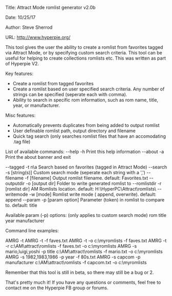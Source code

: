 Title: Attract Mode romlist generator v2.0b

Date: 10/25/17

Author: Steve Sherrod

URL: http://www.hyperpie.org/

This tool gives the user the ability to create a romlist from favorites tagged via Attract Mode, or by
specifying custom search criteria. This tool can be useful for helping to create collections romlists etc.
This was written as part of Hyperpie V2.

Key features:

- Create a romlist from tagged favorites
- Create a romlist based on user specified search criteria. Any number of strings can be specified (seperate each with comma).
- Ability to search in specific rom information, such as rom name, title, year, or manufacturer.

Misc features:

- Automatically prevents duplicates from being added to output romlist
- User definable romlist path, output directory and filename
- Quick tag search (only searches romlist files that have an accomodating .tag file)

List of available commands:
--help          -h                              Print this help information 
--about         -a                              Print the about banner and exit 

--tagged        -t      n\a                     Search based on favorites (tagged in Attract Mode) 
--search        -s      [string(s)]             Custom search mode (seperate each string with a ',') 
--filename      -f      [filename]              Output romlist filename. default: Favorites.txt 
--outputdir     -o      [output dir]            Folder to write generated romlist to 
--romlistdir    -r      [romlist dir]           AM Romlists location. default: H:\HyperPC\Attract\romlists\ 
--writemode     -w      [mode]                  Romlist write mode ( append, overwrite). default: append 
--param         -p      [param option]          Parameter (token) in romlist to compare to. default: title 

Available param (-p) options:   (only applies to custom search mode) 
rom     title           year            manufacturer 

Command line examples: 

AMRG -t 
AMRG -t -f faves.txt 
AMRG -t -o c:\myromlists -f faves.txt 
AMRG -t -r c:\AM\attract\romlists -f faves.txt -o c:\myromlists 
AMRG -s mario,luigi,yoshi -p title c:\AM\attract\romlists -f mario.txt -o c:\myromlists 
AMRG -s 1982,1983,1986 -p year -f 80s.txt 
AMRG -s capcom -p manufacturer c:\AM\attract\romlists -f capcom.txt -o c:\myromlists 

Remember that this tool is still in beta, so there may still be a bug or 2. 

That's pretty much it! If you have any questions or comments, feel free to contact me on the Hyperpie FB group or forums. 
